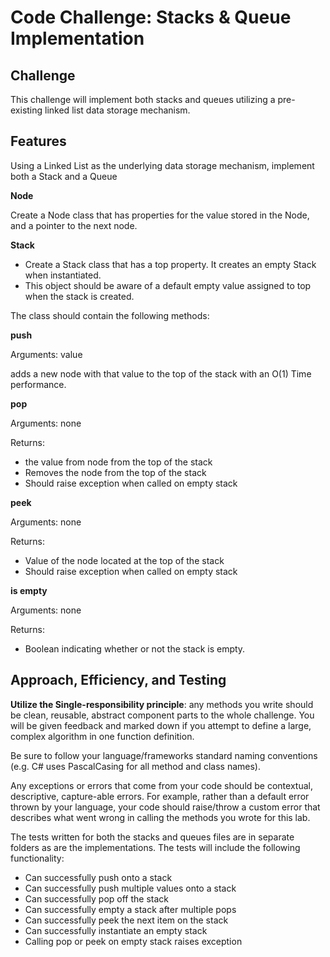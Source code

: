 # Code Challenge: Stacks & Queue Implementation

## Challenge

This challenge will implement both stacks and queues utilizing a pre-existing linked list data storage mechanism.

## Features

Using a Linked List as the underlying data storage mechanism, implement both a Stack and a Queue

**Node**

Create a Node class that has properties for the value stored in the Node, and a pointer to the next node.

**Stack**

- Create a Stack class that has a top property. It creates an empty Stack when instantiated.
- This object should be aware of a default empty value assigned to top when the stack is created.

The class should contain the following methods:

**push**

Arguments: value

adds a new node with that value to the top of the stack with an O(1) Time performance.

**pop**

Arguments: none

Returns:
  - the value from node from the top of the stack
  - Removes the node from the top of the stack
  - Should raise exception when called on empty stack

**peek**

Arguments: none

Returns:
  - Value of the node located at the top of the stack
  - Should raise exception when called on empty stack

**is empty**

Arguments: none

Returns:
  - Boolean indicating whether or not the stack is empty.

## Approach, Efficiency, and Testing

**Utilize the Single-responsibility principle**: any methods you write should be clean, reusable, abstract component parts to the whole challenge. You will be given feedback and marked down if you attempt to define a large, complex algorithm in one function definition.

Be sure to follow your language/frameworks standard naming conventions (e.g. C# uses PascalCasing for all method and class names).

Any exceptions or errors that come from your code should be contextual, descriptive, capture-able errors. For example, rather than a default error thrown by your language, your code should raise/throw a custom error that describes what went wrong in calling the methods you wrote for this lab.

The tests written for both the stacks and queues files are in separate folders as are the implementations. The tests will include the following functionality:

- Can successfully push onto a stack
- Can successfully push multiple values onto a stack
- Can successfully pop off the stack
- Can successfully empty a stack after multiple pops
- Can successfully peek the next item on the stack
- Can successfully instantiate an empty stack
- Calling pop or peek on empty stack raises exception
